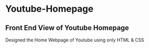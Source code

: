 # Youtube-Homepage
## Front End View of Youtube Homepage

Designed the Home Webpage of Youtube using only HTML & CSS
